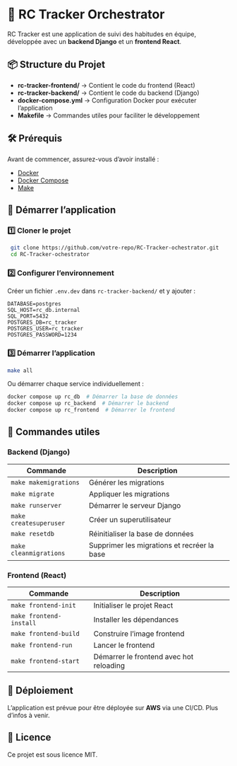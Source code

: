 # 🚀 RC Tracker Orchestrator

RC Tracker est une application de suivi des habitudes en équipe, développée avec un **backend Django** et un **frontend React**.

## 📦 Structure du Projet

- **rc-tracker-frontend/** → Contient le code du frontend (React)
- **rc-tracker-backend/** → Contient le code du backend (Django)
- **docker-compose.yml** → Configuration Docker pour exécuter l’application
- **Makefile** → Commandes utiles pour faciliter le développement

## 🛠️ Prérequis
Avant de commencer, assurez-vous d’avoir installé :
- [Docker](https://www.docker.com/get-started)
- [Docker Compose](https://docs.docker.com/compose/install/)
- [Make](https://www.gnu.org/software/make/)

## 🚀 Démarrer l’application
### 1️⃣ Cloner le projet
```sh
 git clone https://github.com/votre-repo/RC-Tracker-ochestrator.git
 cd RC-Tracker-ochestrator
```

### 2️⃣ Configurer l’environnement
Créer un fichier `.env.dev` dans `rc-tracker-backend/` et y ajouter :
```env
DATABASE=postgres
SQL_HOST=rc_db.internal
SQL_PORT=5432
POSTGRES_DB=rc_tracker
POSTGRES_USER=rc_tracker
POSTGRES_PASSWORD=1234
```

### 3️⃣ Démarrer l’application
```sh
make all
```
Ou démarrer chaque service individuellement :
```sh
docker compose up rc_db  # Démarrer la base de données
docker compose up rc_backend  # Démarrer le backend
docker compose up rc_frontend  # Démarrer le frontend
```

## 🎯 Commandes utiles
### Backend (Django)
| Commande | Description |
|----------|------------|
| `make makemigrations` | Générer les migrations |
| `make migrate` | Appliquer les migrations |
| `make runserver` | Démarrer le serveur Django |
| `make createsuperuser` | Créer un superutilisateur |
| `make resetdb` | Réinitialiser la base de données |
| `make cleanmigrations` | Supprimer les migrations et recréer la base |

### Frontend (React)
| Commande | Description |
|----------|------------|
| `make frontend-init` | Initialiser le projet React |
| `make frontend-install` | Installer les dépendances |
| `make frontend-build` | Construire l’image frontend |
| `make frontend-run` | Lancer le frontend |
| `make frontend-start` | Démarrer le frontend avec hot reloading |

## 📌 Déploiement
L’application est prévue pour être déployée sur **AWS** via une CI/CD. Plus d’infos à venir.

## 📝 Licence
Ce projet est sous licence MIT.

